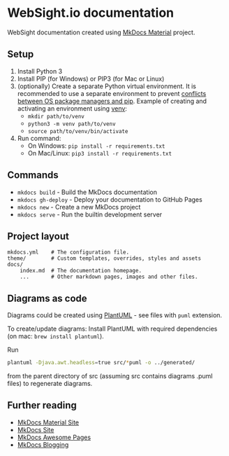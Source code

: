 # WebSight.io documentation
WebSight documentation created using [MkDocs Material](https://squidfunk.github.io/mkdocs-material/getting-started/) project.

## Setup
1. Install Python 3
2. Install PIP (for Windows) or PIP3 (for Mac or Linux)
3. (optionally) Create a separate Python virtual environment. It is recommended to use a separate
environment to prevent [conflicts between OS package managers and pip](https://peps.python.org/pep-0668/).
Example of creating and activating an environment using [venv](https://docs.python.org/3/library/venv.html):
   * `mkdir path/to/venv`
   * `python3 -m venv path/to/venv`
   * `source path/to/venv/bin/activate`
3. Run command:  
   * On Windows: `pip install -r requirements.txt`
   * On Mac/Linux: `pip3 install -r requirements.txt`

## Commands
* `mkdocs build`      - Build the MkDocs documentation
* `mkdocs gh-deploy`  - Deploy your documentation to GitHub Pages
* `mkdocs new`        - Create a new MkDocs project
* `mkdocs serve`      - Run the builtin development server

## Project layout
    mkdocs.yml    # The configuration file.
    theme/        # Custom templates, overrides, styles and assets
    docs/
        index.md  # The documentation homepage.
        ...       # Other markdown pages, images and other files.

## Diagrams as code
Diagrams could be created using [PlantUML](https://plantuml.com) - see files with `puml` extension.

To create/update diagrams:
Install PlantUML with required dependencies (on mac: `brew install plantuml`).

Run
```bash
plantuml -Djava.awt.headless=true src/*puml -o ../generated/
```

from the parent directory of src (assuming src contains diagrams .puml files) to regenerate diagrams.

## Further reading
- [MkDocs Material Site](https://squidfunk.github.io/mkdocs-material/getting-started/)
- [MkDocs Site](https://www.mkdocs.org)
- [MkDocs Awesome Pages](https://github.com/lukasgeiter/mkdocs-awesome-pages-plugin)
- [MkDocs Blogging](https://liang2kl.codes/mkdocs-blogging-plugin/)
